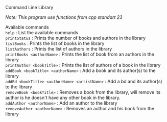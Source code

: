 Command Line Library

*Note: This program use functions from cpp standart 23*

Available commands \
`help` : List the available commands \
`printStatus` : Prints the number of books and authors in the library \
`listBooks` : Prints the list of books in the library \
`listAuthors` : Prints the list of authors in the library \
`printBooks <authorName>` : Prints the list of book from an authors in the library \
`printAuthor <bookTitle>` : Prints the list of authors of a book in the library \
`addBook <bookTitle> <authorName>` : Add a book and its author(s) to the library \
`addBd <bookTitle> <authorName> <artistName>` : Add a bd and its author(s) to the library \
`removeBook <bookTitle>` : Removes a book from the library, will remove its author is he doesn't have any other book in the library. \
`addAuthor <authorName>` : Add an author to the library \
`removeAuthor <authorName>` : Removes an author and his book from the library 
